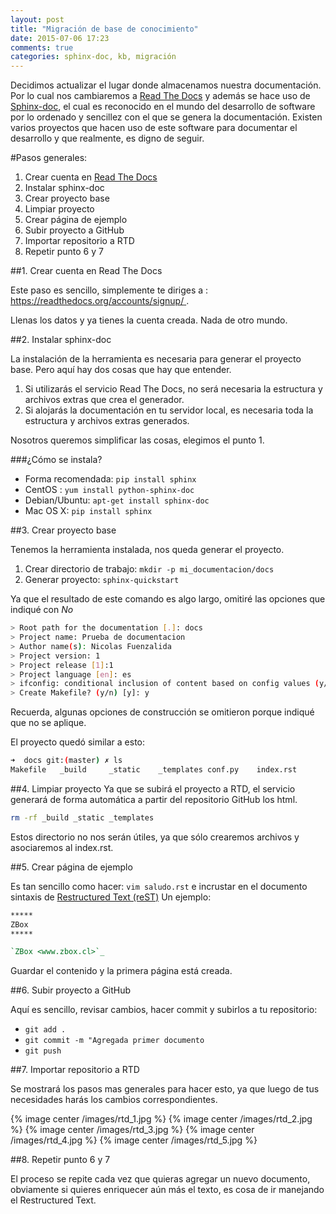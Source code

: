 ```yaml
---
layout: post
title: "Migración de base de conocimiento"
date: 2015-07-06 17:23
comments: true
categories: sphinx-doc, kb, migración
---
```



Decidimos actualizar el lugar donde almacenamos nuestra documentación. Por lo cual nos cambiaremos a [Read The Docs](https://readthedocs.org/) y además se hace uso de [Sphinx-doc](http://sphinx-doc.org/), el cual es reconocido en el mundo del desarrollo de software por lo ordenado y sencillez con el que se genera la documentación. Existen varios proyectos que hacen uso de este software para documentar el desarrollo y que realmente, es digno de seguir. 

#Pasos generales:

1. Crear cuenta en [Read The Docs](https://readthedocs.org/accounts/signup/)
2. Instalar sphinx-doc
3. Crear proyecto base
4. Limpiar proyecto
5. Crear página de ejemplo
6. Subir proyecto a GitHub
7. Importar repositorio a RTD
8. Repetir punto 6 y 7


##1. Crear cuenta en Read The Docs

Este paso es sencillo, simplemente te diriges a : [https://readthedocs.org/accounts/signup/
](https://readthedocs.org/accounts/signup). 

Llenas los datos y ya tienes la cuenta creada. Nada de otro mundo.

##2. Instalar sphinx-doc

La instalación de la herramienta es necesaria para generar el proyecto base. Pero aquí hay dos cosas que hay que entender.

1. Si utilizarás el servicio Read The Docs, no será necesaria la estructura y archivos extras que crea el generador.
2. Si alojarás la documentación en tu servidor local, es necesaria toda la estructura y archivos extras generados.

Nosotros queremos simplificar las cosas, elegimos el punto 1.

###¿Cómo se instala?

- Forma recomendada: `pip install sphinx`
- CentOS : `yum install python-sphinx-doc`
- Debian/Ubuntu: `apt-get install sphinx-doc`
- Mac OS X: `pip install sphinx`

##3. Crear proyecto base

Tenemos la herramienta instalada, nos queda generar el proyecto.

1. Crear directorio de trabajo: `mkdir -p mi_documentacion/docs`
2. Generar proyecto: `sphinx-quickstart`

Ya que el resultado de este comando es algo largo, omitiré las opciones que indiqué con *No*

```bash
> Root path for the documentation [.]: docs
> Project name: Prueba de documentacion
> Author name(s): Nicolas Fuenzalida
> Project version: 1
> Project release [1]:1
> Project language [en]: es
> ifconfig: conditional inclusion of content based on config values (y/n) [n]: y
> Create Makefile? (y/n) [y]: y
```

Recuerda, algunas opciones de construcción se omitieron porque indiqué que no se aplique.

El proyecto quedó similar a esto:

```bash
➜  docs git:(master) ✗ ls
Makefile   _build     _static    _templates conf.py    index.rst
```

##4. Limpiar proyecto
Ya que se subirá el proyecto a RTD, el servicio generará de forma automática a partir del repositorio GitHub los html.

```bash
rm -rf _build _static _templates
```
Estos directorio no nos serán útiles, ya que sólo crearemos archivos y asociaremos al index.rst.

##5. Crear página de ejemplo

Es tan sencillo como hacer: `vim saludo.rst`
e incrustar en el documento sintaxis de [Restructured Text (reST)](http://thomas-cokelaer.info/tutorials/sphinx/rest_syntax.html)
Un ejemplo: 

```rest
*****
ZBox
*****

`ZBox <www.zbox.cl>`_
```

Guardar el contenido y la primera página está creada.

##6. Subir proyecto a GitHub

Aquí es sencillo, revisar cambios, hacer commit y subirlos a tu repositorio:

- `git add .`
- `git commit -m "Agregada primer documento`
- `git push`

##7. Importar repositorio a RTD

Se mostrará los pasos mas generales para hacer esto, ya que luego de tus necesidades harás los cambios correspondientes.

{% image center /images/rtd_1.jpg %}
{% image center /images/rtd_2.jpg %}
{% image center /images/rtd_3.jpg %}
{% image center /images/rtd_4.jpg %}
{% image center /images/rtd_5.jpg %}


##8. Repetir punto 6 y 7

El proceso se repite cada vez que quieras agregar un nuevo documento, obviamente si quieres enriquecer aún más el texto, es cosa de ir manejando el Restructured Text.

